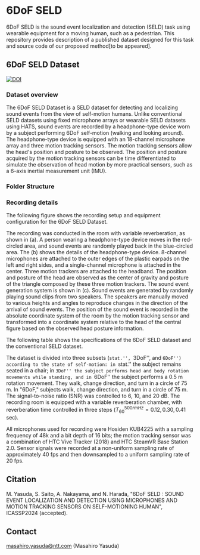 # 6DoF SELD
6DoF SELD is the sound event localization and detection (SELD) task using wearable equipment for a moving human, such as a pedestrian. 
This repository provides description of a published dataset designed for this task and source code of our proposed method[to be appeared].
## 6DoF SELD Dataset
[![DOI](https://zenodo.org/badge/DOI/10.5281/zenodo.10473531.svg)](https://doi.org/10.5281/zenodo.10473531)
### Dataset overview
The 6DoF SELD Dataset is a SELD dataset for detecting and localizing sound events from the view of self-motion humans. Unlike conventional SELD datasets using fixed microphone arrays or wearable SELD datasets using HATS, sound events are recorded by a headphone-type device worn by a subject performing 6DoF self-motion (walking and looking around). The headphone-type device is equipped with an 18-channel microphone array and three motion tracking sensors. The motion tracking sensors allow the head's position and posture to be observed. The position and posture acquired by the motion tracking sensors can be time differentiated to simulate the observation of head motion by more practical sensors, such as a 6-axis inertial measurement unit (IMU).

### Folder Structure 

### Recording details
The following figure shows the recording setup and equipment configuration for the 6DoF SELD Dataset. 

The recording was conducted in the room with variable reverberation, as shown in (a). A person wearing a headphone-type device moves in the red-circled area, and sound events are randomly played back in the blue-circled area. The (b) shows the details of the headphone-type device. 8-channel microphones are attached to the outer edges of the plastic earpads on the left and right sides, and a single-channel microphone is attached in the center. Three motion trackers are attached to the headband. The position and posture of the head are observed as the center of gravity and posture of the triangle composed by these three motion trackers. The sound event generation system is shown in (c). Sound events are generated by randomly playing sound clips from two speakers. The speakers are manually moved to various heights and angles to reproduce changes in the direction of the arrival of sound events. The position of the sound event is recorded in the absolute coordinate system of the room by the motion tracking sensor and transformed into a coordinate system relative to the head of the central figure based on the observed head posture information.

The following table shows the specifications of the 6DoF SELD dataset and the conventional SELD dataset.

The dataset is divided into three subsets (``stat.'', ``3DoF'', and ``6DoF'') according to the state of self-motion: in ``stat.'' the subject remains seated in a chair; in ``3DoF'' the subject performs head and body rotation movements while standing, and in ``6DoF'' the subject performs a 0.5 m rotation movement. They walk, change direction, and turn in a circle of 75 m. In "6DoF," subjects walk, change direction, and turn in a circle of 75 m. The signal-to-noise ratio (SNR) was controlled to 6, 10, and 20 dB. The recording room is equipped with a variable reverberation chamber, with reverberation time controlled in three steps ($T_{60}^{500{rm Hz}} = 0.12, 0.30, 0.41$ sec).

All microphones used for recording were Hosiden KUB4225 with a sampling frequency of 48k and a bit depth of 16 bits; the motion tracking sensor was a combination of HTC Vive Tracker (2018) and HTC SteamVR Base Station 2.0. Sensor signals were recorded at a non-uniform sampling rate of approximately 40 fps and then downsampled to a uniform sampling rate of 20 fps.

## Citation
M. Yasuda, S. Saito, A. Nakayama, and N. Harada, "6DoF SELD : SOUND EVENT LOCALIZATION AND DETECTION USING MICROPHONES AND MOTION TRACKING SENSORS ON SELF-MOTIONING HUMAN", ICASSP2024 (accepted).

## Contact
masahiro.yasuda@ntt.com (Masahiro Yasuda)
